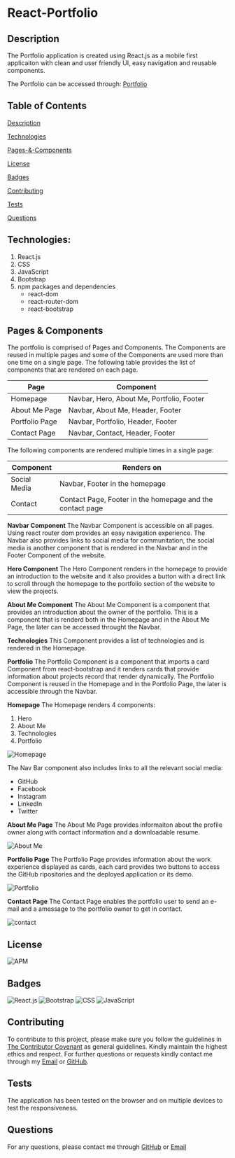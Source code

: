# React-Portfolio
## Description
The Portfolio application is created using React.js as a mobile first applicaiton with clean and user friendly UI, easy navigation and reusable components.

The Portfolio can be accessed through: [Portfolio](https://nohaashraf85.github.io/React-Portfolio/)

## Table of Contents

[Description](#description)

[Technologies](#Technologies)

[Pages-&-Components](#Pages-&-Components)

[License](#license)

[Badges](#badges)

[Contributing](#contributing)

[Tests](#tests)

[Questions](#questions)

## Technologies:
1. React.js
2. CSS
3. JavaScript
4. Bootstrap
5. npm packages and dependencies
    * react-dom
    * react-router-dom
    * react-bootstrap

## Pages & Components
The portfolio is comprised of Pages and Components. The Components are reused in multiple pages and some of the Components are used more than one time on a single page. The following table provides the list of components that are rendered on each page.

Page | Component
------------ | -------------
Homepage | Navbar, Hero, About Me, Portfolio, Footer
About Me Page | Navbar, About Me, Header, Footer
Portfolio Page | Navbar, Portfolio, Header, Footer
Contact Page | Navbar, Contact, Header, Footer

The following components are rendered multiple times in a single page:

Component | Renders on
------------ | -------------
Social Media | Navbar, Footer in the homepage
Contact | Contact Page, Footer in the homepage and the contact page

**Navbar Component**
The Navbar Component is accessible on all pages. Using react router dom provides an easy navigation experience. The Navbar also provides links to social media for communitation, the social media is another component that is rendered in the Navbar and in the Footer Component of the website.

**Hero Component**
The Hero Component renders in the homepage to provide an introduction to the website and it also provides a button with a direct link to scroll through the homepage to the portfolio section of the website to view the projects.

**About Me Component**
The About Me Component is a component that provides an introduction about the owner of the portfolio. This is a component that is renderd both in the Homepage and in the About Me Page, the later can be accessed throught the Navbar.

**Technologies**
This Component provides a list of technologies and is rendered in the Homepage.

**Portfolio**
The Portfolio Component is a component that imports a card Component from react-bootstrap and it renders cards that provide information about projects record that render dynamically. The Portfolio Component is reused in the Homepage and in the Portfolio Page, the later is accessible through the Navbar. 

**Homepage**
The Homepage renders 4 components:
1. Hero
2. About Me
3. Technologies
4. Portfolio

![Homepage](https://github.com/NohaAshraf85/React-Portfolio/blob/main/public/assets/readme/homepage1.png?raw=true)

The Nav Bar component also includes links to all the relevant social media:
* GitHub
* Facebook
* Instagram
* LinkedIn
* Twitter

**About Me Page**
The About Me Page provides informaiton about the profile owner along with contact information and a downloadable resume. 

![About Me](https://github.com/NohaAshraf85/React-Portfolio/blob/main/public/assets/readme/aboutMe.png?raw=true)

**Portfolio Page**
The Portfolio Page provides information about the work experience displayed as cards, each card provides two buttons to access the GitHub ripositories and the deployed application or its demo. 

![Portfolio](https://github.com/NohaAshraf85/React-Portfolio/blob/main/public/assets/readme/portfolio.png?raw=true)

**Contact Page**
The Contact Page enables the portfolio user to send an e-mail and a amessage to the portfolio owner to get in contact. 

![contact](https://github.com/NohaAshraf85/React-Portfolio/blob/main/public/assets/readme/contact.png?raw=true)

## License
![APM](https://img.shields.io/apm/l/README)

## Badges

![React.js](https://img.shields.io/badge/React.js-blue)
![Bootstrap](https://img.shields.io/badge/Bootstrap-blue)
![CSS](https://img.shields.io/badge/CSS-blue)
![JavaScript](https://img.shields.io/badge/JavaScript-blue)

## Contributing 

To contribute to this project, please make sure you follow the guidelines in [The Contributor Covenant](https://www.contributor-covenant.org/) as general guidelines.
Kindly maintain the highest ethics and respect. For further questions or requests kindly contact me through my [Email](mailto:noha_ashraf85@hotmail.com) or [GitHub](https://github.com/NohaAshraf85).

## Tests
The application has been tested on the browser and on multiple devices to test the responsiveness.

## Questions
For any questions, please contact me through [GitHub](https://github.com/NohaAshraf85) 
or [Email](mailto:noha_ashraf85@hotmail.com)
